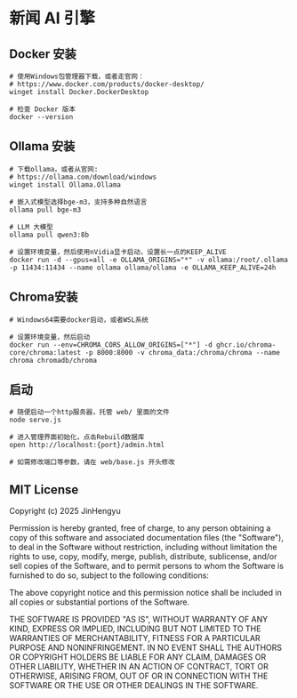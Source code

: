# 新闻 AI 引擎

## Docker 安装

```shell
# 使用Windows包管理器下载，或者走官网：
# https://www.docker.com/products/docker-desktop/
winget install Docker.DockerDesktop

# 检查 Docker 版本
docker --version
```

## Ollama 安装

```shell
# 下载ollama，或者从官网: 
# https://ollama.com/download/windows
winget install Ollama.Ollama

# 嵌入式模型选择bge-m3，支持多种自然语言
ollama pull bge-m3

# LLM 大模型
ollama pull qwen3:8b

# 设置环境变量，然后使用nVidia显卡启动，设置长一点的KEEP_ALIVE
docker run -d --gpus=all -e OLLAMA_ORIGINS="*" -v ollama:/root/.ollama -p 11434:11434 --name ollama ollama/ollama -e OLLAMA_KEEP_ALIVE=24h

```

## Chroma安装

```shell
# Windows64需要docker启动，或者WSL系统

# 设置环境变量，然后启动
docker run --env=CHROMA_CORS_ALLOW_ORIGINS=["*"] -d ghcr.io/chroma-core/chroma:latest -p 8000:8000 -v chroma_data:/chroma/chroma --name chroma chromadb/chroma

```

## 启动

```shell
# 随便启动一个http服务器，托管 web/ 里面的文件
node serve.js

# 进入管理界面初始化，点击Rebuild数据库
open http://localhost:{port}/admin.html

# 如需修改端口等参数，请在 web/base.js 开头修改
```

## MIT License

Copyright (c) 2025 JinHengyu

Permission is hereby granted, free of charge, to any person obtaining a copy of this software and associated documentation files (the "Software"), to deal in the Software without restriction, including without limitation the rights to use, copy, modify, merge, publish, distribute, sublicense, and/or sell copies of the Software, and to permit persons to whom the Software is furnished to do so, subject to the following conditions:

The above copyright notice and this permission notice shall be included in all copies or substantial portions of the Software.

THE SOFTWARE IS PROVIDED "AS IS", WITHOUT WARRANTY OF ANY KIND, EXPRESS OR IMPLIED, INCLUDING BUT NOT LIMITED TO THE WARRANTIES OF MERCHANTABILITY, FITNESS FOR A PARTICULAR PURPOSE AND NONINFRINGEMENT. IN NO EVENT SHALL THE AUTHORS OR COPYRIGHT HOLDERS BE LIABLE FOR ANY CLAIM, DAMAGES OR OTHER LIABILITY, WHETHER IN AN ACTION OF CONTRACT, TORT OR OTHERWISE, ARISING FROM, OUT OF OR IN CONNECTION WITH THE SOFTWARE OR THE USE OR OTHER DEALINGS IN THE SOFTWARE.
